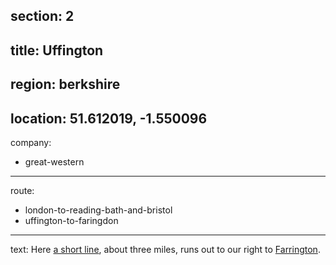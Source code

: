 section: 2
----
title: Uffington
----
region: berkshire
----
location: 51.612019, -1.550096
----
company:
- great-western
----
route:
- london-to-reading-bath-and-bristol
- uffington-to-faringdon
----
text: Here [a short line](/routes/uffington-to-farrington), about three miles, runs out to our right to [Farrington](/stations/farrington).
